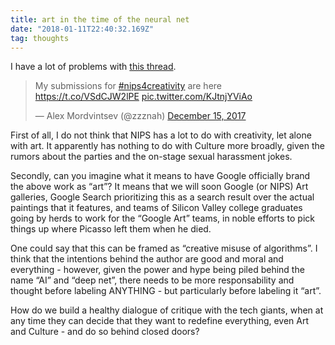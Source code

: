 ```yaml
---
title: art in the time of the neural net
date: "2018-01-11T22:40:32.169Z"
tag: thoughts
---
```


I have a lot of problems with <a href="https://mobile.twitter.com/zzznah/status/941726890628444162" target="_blank">this thread</a>.

<blockquote class="twitter-tweet">
<p lang="en" dir="ltr">My submissions for <a href="https://twitter.com/hashtag/nips4creativity?src=hash&amp;ref_src=twsrc%5Etfw">#nips4creativity</a> are here <a href="https://t.co/VSdCJW2lPE">https://t.co/VSdCJW2lPE</a> <a href="https://t.co/KJtnjYViAo">pic.twitter.com/KJtnjYViAo</a></p>&mdash; Alex Mordvintsev (@zzznah) <a href="https://twitter.com/zzznah/status/941726890628444162?ref_src=twsrc%5Etfw">December 15, 2017</a></blockquote>

First of all, I do not think that NIPS has a lot to do with creativity, let alone with art. It apparently has nothing to do with Culture more broadly, given the rumors about the parties and the on-stage sexual harassment jokes.

Secondly, can you imagine what it means to have Google officially brand the above work as “art”?  It means that we will soon Google (or NIPS) Art galleries, Google Search prioritizing this as a search result over the actual paintings that it features, and teams of Silicon Valley college graduates going by herds to work for the “Google Art” teams, in noble efforts to pick things up where Picasso left them when he died.

One could say that this can be framed as “creative misuse of algorithms”. I think that the intentions behind the author are good and moral and everything - however, given the power and hype being piled behind the name “AI” and “deep net”, there needs to be more responsability and thought before labeling ANYTHING - but particularly before labeling it “art”.

How do we build a healthy dialogue of critique with the tech giants, when at any time they can decide that they want to redefine everything, even Art and Culture - and do so behind closed doors? 
